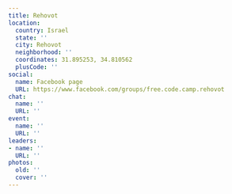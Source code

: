 ```yaml
---
title: Rehovot
location:
  country: Israel
  state: ''
  city: Rehovot
  neighborhood: ''
  coordinates: 31.895253, 34.810562
  plusCode: ''
social:
  name: Facebook page
  URL: https://www.facebook.com/groups/free.code.camp.rehovot
chat:
  name: ''
  URL: ''
event:
  name: ''
  URL: ''
leaders:
- name: ''
  URL: ''
photos:
  old: ''
  cover: ''
---
```

